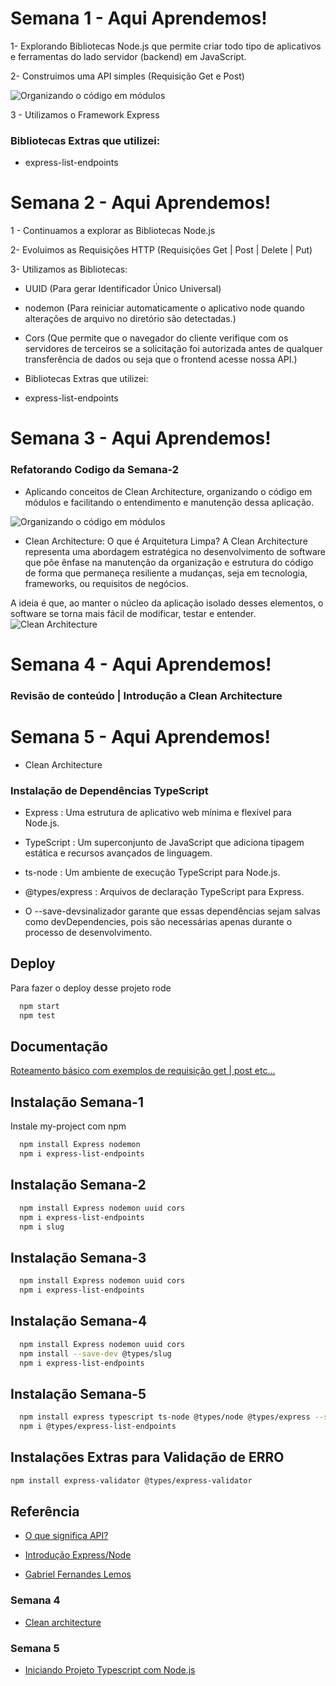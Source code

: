 # Semana 1 - Aqui Aprendemos!

1-  Explorando Bibliotecas Node.js que permite criar todo tipo de aplicativos e ferramentas do lado servidor (backend) em JavaScript.
    
2-  Construimos uma API simples (Requisição Get e Post)


![Organizando o código em módulos](https://drive.google.com/file/d/13JNcPB99ydOXWnzruIt6pe3k85LiEK9p/view?usp=sharing)

3 - Utilizamos o Framework Express

### Bibliotecas Extras que utilizei:

- express-list-endpoints

# Semana 2 - Aqui Aprendemos!

1 - Continuamos a explorar as Bibliotecas Node.js

2- Evoluimos as Requisições HTTP (Requisições Get | Post | Delete | Put)

3- Utilizamos as Bibliotecas:
- UUID (Para gerar Identificador Único Universal)

- nodemon (Para reiniciar automaticamente o aplicativo node quando alterações de arquivo no diretório são detectadas.) 

- Cors  (Que permite que o navegador do cliente verifique com os servidores de terceiros se a solicitação foi autorizada antes de qualquer transferência de dados ou seja que o frontend acesse nossa API.)

* Bibliotecas Extras que utilizei:
- express-list-endpoints


# Semana 3 - Aqui Aprendemos!

### Refatorando Codigo da Semana-2 
- Aplicando conceitos de Clean Architecture, organizando o código em módulos e facilitando o entendimento e manutenção dessa aplicação.

![Organizando o código em módulos](https://substackcdn.com/image/fetch/f_auto,q_auto:good,fl_progressive:steep/https%3A%2F%2Fsubstack-post-media.s3.amazonaws.com%2Fpublic%2Fimages%2F4ff5555b-1fae-481e-8816-22fd69acc867_285x296.png)

- Clean Architecture: O que é Arquitetura Limpa?
A Clean Architecture representa uma abordagem estratégica no desenvolvimento de software que põe ênfase na manutenção da organização e estrutura do código de forma que permaneça resiliente a mudanças, seja em tecnologia, frameworks, ou requisitos de negócios. 

A ideia é que, ao manter o núcleo da aplicação isolado desses elementos, o software se torna mais fácil de modificar, testar e entender.
![Clean Architecture](https://blog.cleancoder.com/uncle-bob/images/2012-08-13-the-clean-architecture/CleanArchitecture.jpg)


# Semana 4 - Aqui Aprendemos!

### Revisão de conteúdo | Introdução a Clean Architecture


# Semana 5 - Aqui Aprendemos! 

- Clean Architecture

### Instalação de Dependências TypeScript

- Express : Uma estrutura de aplicativo web mínima e flexível para Node.js.

- TypeScript : Um superconjunto de JavaScript que adiciona tipagem estática e recursos avançados de linguagem.

- ts-node : Um ambiente de execução TypeScript para Node.js.

- @types/express : Arquivos de declaração TypeScript para Express.

- O --save-devsinalizador garante que essas dependências sejam salvas como devDependencies, pois são necessárias apenas durante o processo de desenvolvimento.
## Deploy

Para fazer o deploy desse projeto rode

```bash
  npm start
  npm test
```


## Documentação

[Roteamento básico com exemplos de requisição get | post etc...](https://expressjs.com/en/guide/routing.html)


## Instalação Semana-1

Instale my-project com npm

```bash
  npm install Express nodemon
  npm i express-list-endpoints
```

## Instalação Semana-2

```bash
  npm install Express nodemon uuid cors
  npm i express-list-endpoints
  npm i slug
```

## Instalação Semana-3

```bash
  npm install Express nodemon uuid cors
  npm i express-list-endpoints
```

## Instalação Semana-4

```bash
  npm install Express nodemon uuid cors
  npm install --save-dev @types/slug
  npm i express-list-endpoints
```

## Instalação Semana-5

```bash
  npm install express typescript ts-node @types/node @types/express --save-dev
  npm i @types/express-list-endpoints
```

## Instalações Extras para Validação de ERRO
```bash 
npm install express-validator @types/express-validator
```

## Referência

 - [O que significa API?](https://aws.amazon.com/pt/what-is/api/#:~:text=API%20significa%20Application%20Programming%20Interface,de%20servi%C3%A7o%20entre%20duas%20aplica%C3%A7%C3%B5es.)

- [Introdução Express/Node](https://developer.mozilla.org/pt-BR/docs/Learn/Server-side/Express_Nodejs/Introduction)

 - [Gabriel Fernandes Lemos](https://medium.com/@gabrielfernandeslemos/clean-architecture-uma-abordagem-baseada-em-princ%C3%ADpios-bf9866da1f9c)

### Semana 4

- [Clean architecture](https://www.impacta.com.br/blog/clean-architecture-o-que-e/)

### Semana 5

- [Iniciando Projeto Typescript com Node.js](https://dev.to/wizdomtek/typescript-express-building-robust-apis-with-nodejs-1fln)


